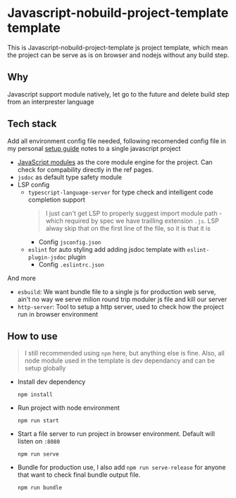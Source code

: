 # Javascript-nobuild-project-template template

This is Javascript-nobuild-project-template js project template, which mean the project can be serve as is on browser and nodejs without any build step.

## Why

Javascript support module natively, let go to the future and delete build step from an interprester language

## Tech stack

Add all environment config file needed, following recomended config file in my personal [setup guide](https://github.com/nghiango1/hello/tree/main/javascript/install) notes to a single javascript project
- [JavaScript modules](https://developer.mozilla.org/en-US/docs/Web/JavaScript/Guide/Modules) as the core module engine for the project. Can check for compability directly in the ref pages.
- `jsdoc` as default type safety module
- LSP config
    - `typescript-language-server` for type check and intelligent code completion support
        > I just can't get LSP to properly suggest import module path - which required by spec we have trailling extension `.js`. LSP alway skip that on the first line of the file, so it is that it is
        - Config `jsconfig.json`
    - `eslint` for auto styling add adding jsdoc template with `eslint-plugin-jsdoc` plugin
        - Config `.eslintrc.json`

And more
- `esbuild`: We want bundle file to a single js for production web serve, ain't no way we serve milion round trip moduler js file and kill our server
- `http-server`: Tool to setup a http server, used to check how the project run in browser environment

## How to use

> I still recommended using `npm` here, but anything else is fine. Also, all node module used in the template is dev dependancy and can be setup globally

- Install dev dependency
    ```
    npm install
    ```
- Run project with node environment
    ```
    npm run start
    ```
- Start a file server to run project in browser environment. Default will listen on `:8080`
    ```
    npm run serve
    ```
- Bundle for production use, I also add `npm run serve-release` for anyone that want to check final bundle output file.
    ```
    npm run bundle
    ```
